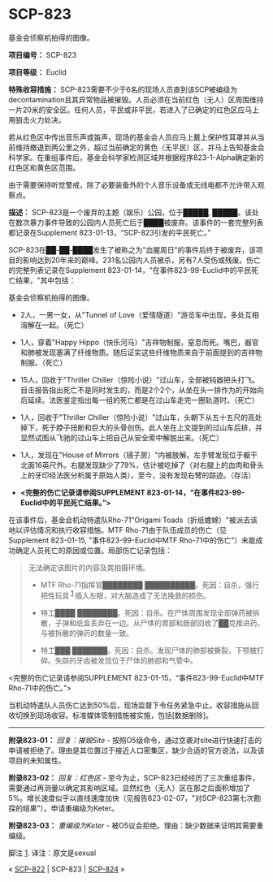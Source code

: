 # SCP-823
                        





基金会侦察机拍得的图像。



**项目编号：** SCP-823

**项目等级：** Euclid

**特殊收容措施：** SCP-823需要不少于6名的现场人员直到该SCP被编级为decontamination且其异常物品被摧毁。人员必须在当前红色（无人）区周围维持一片20米的安全区。任何人员，平民或非平民，若进入了已确定的红色区应马上用狙击火力处决。

若从红色区中传出音乐声或笛声，现场的基金会人员应马上戴上保护性耳罩并从当前维持撤退到两公里之外，超过当前确定的黄色（无平民）区，并马上告知基金会科学家。在重组事件后，基金会科学家检测区域并根据程序823-1-Alpha确定新的红色区和黄色区范围。

由于需要保持听觉警戒，除了必要装备外的个人音乐设备或无线电都不允许带入观察点。

**描述：** SCP-823是一个废弃的主题（娱乐）公园，位于█████, █████。该处在数次暴力事件导致的公园内人员死亡后于████被废弃。该事件的一套完整列表都记录在Supplement 823-01-13，“SCP-823引发的平民死亡。”

SCP-823在██-██-████发生了被称之为"血腥周日"的事件后终于被废弃，该项目的影响达到20年来的巅峰。231名公园内人员被杀，另有7人受伤或残废。伤亡的完整列表记录在Supplement 823-01-14，"在事件823-99-Euclid中的平民死亡结果，"其中包括：








基金会侦察机拍得的图像。



- 2人，一男一女，从"Tunnel of Love（爱情隧道）"游览车中出现，多处互相溶解在一起。（死亡）

- 1人，穿着"Happy Hippo（快乐河马）"吉祥物制服，窒息而死。嘴巴，器官和肺被发现塞满了纤维物质。随后证实这些纤维物质来自于前面提到的吉祥物制服。（死亡）

- 15人，回收于"Thriller Chiller（惊险小说）"过山车，全部被钝器把头打飞。目击报告指出死亡不是同时发生的，而是2个2个，从坐在头一排作为的开始向后延续。法医鉴定指出每一组的死亡都是在过山车走完一圈轨道时。（死亡）

- 1人，回收于"Thriller Chiller（惊险小说）"过山车，头朝下从五十五尺的高处掉下，死于脖子扭断和巨大的头骨创伤。此人坐在上文提到的过山车后排，并显然试图从飞驰的过山车上把自己从安全索中解脱出来。（死亡）

- 1人，发现在"House of Mirrors（镜子房）"内被肢解。左手臂发现位于躯干北面16英尺外。右腿发现缺少了79%，估计被吃掉了（对右腿上的血肉和骨头上的牙印经法医分析属于原始人类）。至今，没有发现右臂的踪迹。（存活）

- **<完整的伤亡记录请参阅SUPPLEMENT 823-01-14，“在事件823-99-Euclid中的平民死亡结果。”>** 





在该事件后，基金会机动特遣队Rho-71"Origami Toads（折纸蟾蜍）"被派去该地以评估情况和执行收容措施。MTF Rho-71由于队伍成员的伤亡（见Supplement 823-01-15, "事件823-99-Euclid中MTF Rho-71中的伤亡"）未能成功确定人员死亡的原因或位置。局部伤亡记录包括：











> 
> 
> 无法确定该图片的内容及其拍摄环境。
> 
> 
> 
> 
> 
> 
> - MTF Rho-71指挥官████████ ██████████。死因：自杀，强行把性玩具<sup class='footnoteref'>
 <a shape='rect' class='footnoteref' id='footnoteref-1' href='javascript:;' onclick='WIKIDOT.page.utils.scrollToReference(&apos;footnote-1&apos;)'>1</a>
</sup>插入左眼，对大脑造成了无法挽救的损伤。
> 
> - 特工████ ████████。死因：自杀。在尸体周围发现全部弹药被拆散，子弹和纸盒丢弃在一边。从尸体的胃部和肠部回收了██克推进药，与被拆散的弹药的数量一致。
> 
> - 特工███ ███████。死因：自杀。发现尸体的肺部被撕裂，下颚被打碎。失踪的牙齿被发现位于尸体的肺部和气管中。
> 

<完整的伤亡记录请参阅SUPPLEMENT 823-01-15，“事件823-99-Euclid中MTF Rho-71中的伤亡。”>

当机动特遣队人员伤亡达到50%后，现场监督下令任务紧急中止。收容措施从回收切换到现场收容。标准媒体管制措施被实施，包括[数据删除]。


---

**附录823-01：** *回复：摧毁Site*  - 按照O5级命令，通过空袭对site进行快速打击的申请被拒绝了。理由是其位置过于接近人口密集区，缺少合适的官方说法，以及该项目的未知属性。

**附录823-02：** *回复：红色区*  - 至今为止，SCP-823已经经历了三次重组事件，需要通过再测量以确定其影响区域。显然红色（无人）区在那之后面积增加了5%。增长速度似乎以直线速度加快（见报告823-02-07，"对SCP-823第七次勘探的结果"）。申请重编级为Keter。

**附录823-03：** *重编级为Keter*  - 被O5议会拒绝。理由：缺少数据来证明其需要重编级。


脚注
<a shape='rect' href='javascript:;' onclick='WIKIDOT.page.utils.scrollToReference(&apos;footnoteref-1&apos;)'>1</a>. 译注：原文是sexual



« [SCP-822](/scp-822) | SCP-823 | <a shape='rect' class='newpage' href='/scp-824'>SCP-824</a> »





                    